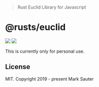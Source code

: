 > Rust Euclid Library for Javascript

# @rusts/euclid

[![][ci-badge]][ci-url] [![][npm-badge]][npm-url]

This is currently only for personal use.

## License

MIT. Copyright 2019 - present Mark Sauter

[ci-badge]: https://img.shields.io/circleci/project/github/marksauter/rusts-euclid/master.svg?style=flat-square
[ci-url]: https://circleci.com/gh/marksauter/rusts-euclid

[npm-badge]: https://img.shields.io/npm/v/@rusts/euclid.svg?style=flat-square
[npm-url]: https://www.npmjs.com/package/@rusts/euclid
